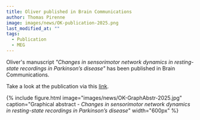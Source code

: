 ```yaml
---
title: Oliver published in Brain Communications
author: Thomas Pirenne
image: images/news/OK-publication-2025.png
last_modified_at: ""
tags:
  - Publication
  - MEG
---
```


<!-- excerpt start -->
Oliver's manuscript *"Changes in sensorimotor network dynamics in resting-state recordings in Parkinson’s disease"* has been published in Brain Communications.
<!-- excerpt end -->
Take a look at the publication via this [link](https://academic.oup.com/braincomms/article/7/4/fcaf282/8211199).

{%
  include figure.html
  image="images/news/OK-GraphAbstr-2025.jpg"
  caption="Graphical abstract - *Changes in sensorimotor network dynamics in resting-state recordings in Parkinson’s disease*"
  width="600px"
%}

